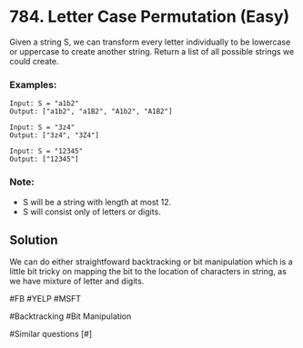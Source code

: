 # 784. Letter Case Permutation (Easy)

Given a string S, we can transform every letter individually to be lowercase or uppercase to create another string.  Return a list of all possible strings we could create.

### Examples:
```
Input: S = "a1b2"
Output: ["a1b2", "a1B2", "A1b2", "A1B2"]

Input: S = "3z4"
Output: ["3z4", "3Z4"]

Input: S = "12345"
Output: ["12345"]
```
### Note:
- S will be a string with length at most 12.
- S will consist only of letters or digits.

## Solution
We can do either straightfoward backtracking or bit manipulation which is a little bit tricky on mapping the bit to the location of characters in string, as we have mixture of letter and digits.

#FB #YELP #MSFT

#Backtracking #Bit Manipulation

#Similar questions [#]